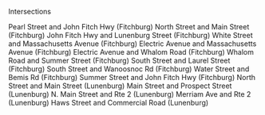 Intersections

Pearl Street and John Fitch Hwy (Fitchburg)
North Street and Main Street (Fitchburg)
John Fitch Hwy and Lunenburg Street (Fitchburg)
White Street and Massachusetts Avenue (Fitchburg)
Electric Avenue and Massachusetts Avenue (Fitchburg)
Electric Avenue and Whalom Road (Fitchburg)
Whalom Road and Summer Street (Fitchburg)
South Street and Laurel Street (Fitchburg)
South Street and Wanoosnoc Rd (Fitchburg)
Water Street and Bemis Rd (Fitchburg)
Summer Street and John Fitch Hwy (Fitchburg)
North Street and Main Street (Lunenburg)
Main Street and Prospect Street (Lunenburg)
N. Main Street and Rte 2 (Lunenburg)
Merriam Ave and Rte 2 (Lunenburg)
Haws Street and Commercial Road (Lunenburg)
